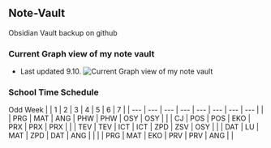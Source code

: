 ## Note-Vault
Obsidian Vault backup on github

### Current Graph view of my note vault
- Last updated 9.10.
![Current Graph view of my note vault](https://i.imgur.com/vjffmTm.png) 

### School Time Schedule 
Odd Week
|     | 1   | 2   | 3   | 4   | 5   | 6   | 7   |
| --- | --- | --- | --- | --- | --- | --- | --- |
|     | PRG | MAT | ANG | PHW | PHW | OSY | OSY |
|     | CJ  | POS | POS | EKO | PRX | PRX | PRX |
|     | TEV | TEV | ICT | ICT | ZPD | ZSV | OSY |
|     | DAT | LU  | MAT | ZPD | DAT | ANG |     |
|     | PRG | MAT | EKO | PRV | PRV | ANG |     |
